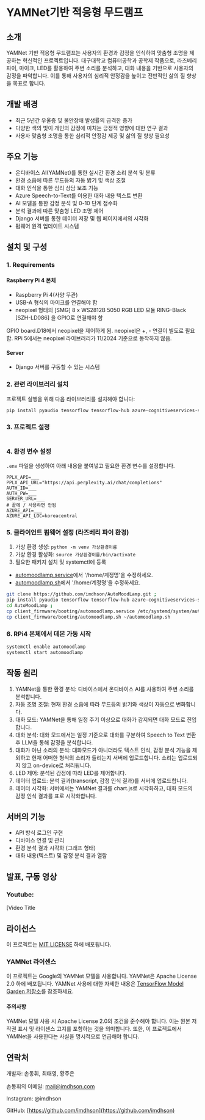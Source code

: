 # YAMNet기반 적응형 무드램프

## 소개

YAMNet 기반 적응형 무드램프는 사용자의 환경과 감정을 인식하여 맞춤형 조명을 제공하는 혁신적인 프로젝트입니다. 대구대학교 컴퓨터공학과 공학제 작품으로, 라즈베리 파이, 마이크, LED를 활용하여 주변 소리를 분석하고, 대화 내용을 기반으로 사용자의 감정을 파악합니다. 이를 통해 사용자의 심리적 안정감을 높이고 전반적인 삶의 질 향상을 목표로 합니다.

## 개발 배경
- 최근 5년간 우울증 및 불안장애 발생률의 급격한 증가
- 다양한 색의 빛이 개인의 감정에 미치는 긍정적 영향에 대한 연구 결과
- 사용자 맞춤형 조명을 통한 심리적 안정감 제공 및 삶의 질 향상 필요성

## 주요 기능

- 온디바이스 AI(YAMNet)를 통한 실시간 환경 소리 분석 및 분류
- 환경 소음에 따른 무드등의 자동 밝기 및 색상 조절
- 대화 인식을 통한 심리 상담 보조 기능
- Azure Speech-to-Text를 이용한 대화 내용 텍스트 변환
- AI 모델을 통한 감정 분석 및 0-10 단계 점수화
- 분석 결과에 따른 맞춤형 LED 조명 제어
- Django 서버를 통한 데이터 저장 및 웹 페이지에서의 시각화
- 펌웨어 원격 업데이트 시스템

## 설치 및 구성

### 1. Requirements
#### Raspberry Pi 4 본체
- Raspberry Pi 4(사양 무관)
- USB-A 형식의 마이크를 연결해야 함
- neopixel 형태의 [SMG] 8 x WS2812B 5050 RGB LED 모듈 RING-Black [SZH-LD086] 을 GPIO로 연결해야 함

GPIO board.D18에서 neopixel을 제어하게 됨. neopixel은 +, - 연결이 별도로 필요함. RPi 5에서는 neopixel 라이브러리가 11/2024 기준으로 동작하지 않음.

#### Server
- Django 서버를 구동할 수 있는 시스템

### 2. 관련 라이브러리 설치
프로젝트 실행을 위해 다음 라이브러리를 설치해야 합니다:

```bash
pip install pyaudio tensorflow tensorflow-hub azure-cognitiveservices-speech scipy django djangorestframework requests django-cors-headers python-dotenv
```

### 3. 프로젝트 설정
```bash

```

### 4. 환경 변수 설정
`.env` 파일을 생성하여 아래 내용을 붙여넣고 필요한 환경 변수를 설정합니다.

```env
PPLX_API=___
PPLX_API_URL="https://api.perplexity.ai/chat/completions"
AUTH_ID=___
AUTH_PW=___
SERVER_URL=___
# 끝에 / 사용하면 안됨
AZURE_API=___
AZURE_API_LOC=koreacentral
```

### 5. 클라이언트 펌웨어 설정 (라즈베리 파이 환경)
1. 가상 환경 생성: `python -m venv 가상환경이름`
2. 가상 환경 활성화: `source 가상환경이름/bin/activate`
3. 필요한 패키지 설치 및 systemctl에 등록

- [automoodlamp.service](client_firmware/booting/automoodlamp.service)에서 '/home/계정명'을 수정하세요.
- [automoodlamp.sh](client_firmware/booting/automoodlamp.sh)에서 '/home/계정명'을 수정하세요.

```bash
git clone https://github.com/imdhson/AutoMoodLamp.git ; 
pip install pyaudio tensorflow tensorflow-hub azure-cognitiveservices-speech scipy django djangorestframework requests django-cors-headers python-dotenv ; 
cd AutoMoodLamp ;
cp client_firmware/booting/automoodlamp.service /etc/systemd/system/automoodlamp.service ;
cp client_firmware/booting/automoodlamp.sh ~/automoodlamp.sh
```

### 6. RPi4 본체에서 데몬 가동 시작

```bash
systemctl enable automoodlamp
systemctl start automoodlamp
```

## 작동 원리

1. YAMNet을 통한 환경 분석: 디바이스에서 온디바이스 AI를 사용하여 주변 소리를 분석합니다.
2. 자동 조명 조절: 현재 환경 소음에 따라 무드등의 밝기와 색상이 자동으로 변화합니다.
3. 대화 모드: YAMNet을 통해 일정 주기 이상으로 대화가 감지되면 대화 모드로 진입합니다.
4. 대화 분석: 대화 모드에서는 일정 기준으로 대화를 구분하여 Speech to Text 변환 후 LLM을 통해 감정을 분석합니다.
4. 대화가 아닌 소리의 분석: 대화모드가 아니더라도 텍스트 인식, 감정 분석 기능을 제외하고 현재 어떠한 형식의 소리가 들리는지 서버에 업로드합니다. 소리는 업로드되지 않고 on-device로 처리됩니다.
5. LED 제어: 분석된 감정에 따라 LED를 제어합니다.
6. 데이터 업로드: 분석 결과(transcript, 감정 인식 결과)를 서버에 업로드합니다.
7. 데이터 시각화: 서버에서는 YAMNet 결과를 chart.js로 시각화하고, 대화 모드의 감정 인식 결과를 표로 시각화합니다.

## 서버의 기능

- API 방식 로그인 구현
- 디바이스 연결 및 관리
- 환경 분석 결과 시각화 (그래프 형태)
- 대화 내용(텍스트) 및 감정 분석 결과 열람

## 발표, 구동 영상

### Youtube:
[Video Title

## 라이선스

이 프로젝트는 [MIT LICENSE](LICENSE.md) 하에 배포됩니다.

### YAMNet 라이센스

이 프로젝트는 Google의 YAMNet 모델을 사용합니다. YAMNet은 Apache License 2.0 하에 배포됩니다. YAMNet 사용에 대한 자세한 내용은 [TensorFlow Model Garden 저장소](https://github.com/tensorflow/models)를 참조하세요.

#### 주의사항

YAMNet 모델 사용 시 Apache License 2.0의 조건을 준수해야 합니다. 이는 원본 저작권 표시 및 라이센스 고지를 포함하는 것을 의미합니다. 또한, 이 프로젝트에서 YAMNet을 사용한다는 사실을 명시적으로 언급해야 합니다.

## 연락처

개발자: 손동휘, 최태영, 황주은

손동휘의 이메일: mail@imdhson.com

Instagram: @imdhson

GitHub: [https://github.com/imdhson](https://github.com/imdhson)